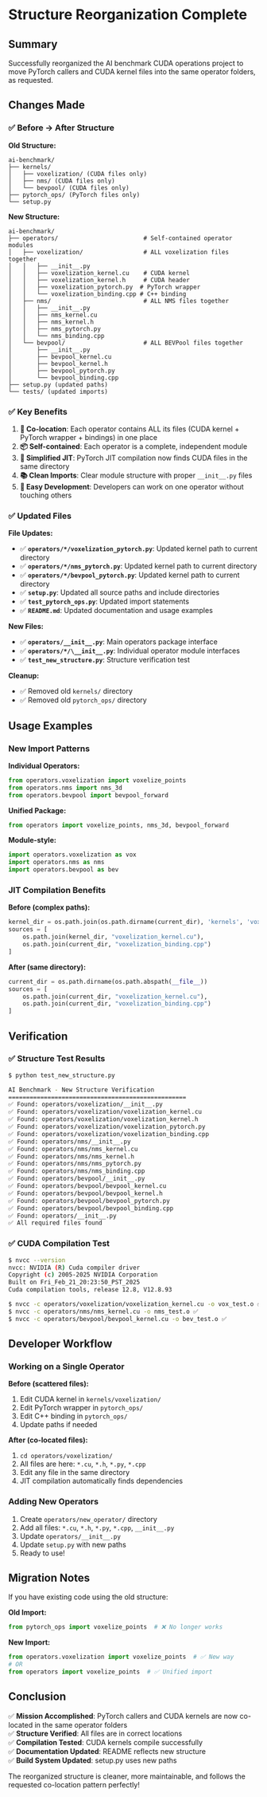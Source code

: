 # Structure Reorganization Complete

## Summary

Successfully reorganized the AI benchmark CUDA operations project to move PyTorch callers and CUDA kernel files into the same operator folders, as requested.

## Changes Made

### ✅ **Before → After Structure**

**Old Structure:**
```
ai-benchmark/
├── kernels/
│   ├── voxelization/ (CUDA files only)
│   ├── nms/ (CUDA files only)
│   └── bevpool/ (CUDA files only)
├── pytorch_ops/ (PyTorch files only)
└── setup.py
```

**New Structure:**
```
ai-benchmark/
├── operators/                        # Self-contained operator modules
│   ├── voxelization/                 # ALL voxelization files together
│   │   ├── __init__.py
│   │   ├── voxelization_kernel.cu    # CUDA kernel
│   │   ├── voxelization_kernel.h     # CUDA header
│   │   ├── voxelization_pytorch.py  # PyTorch wrapper
│   │   └── voxelization_binding.cpp # C++ binding
│   ├── nms/                          # ALL NMS files together
│   │   ├── __init__.py
│   │   ├── nms_kernel.cu
│   │   ├── nms_kernel.h
│   │   ├── nms_pytorch.py
│   │   └── nms_binding.cpp
│   └── bevpool/                      # ALL BEVPool files together
│       ├── __init__.py
│       ├── bevpool_kernel.cu
│       ├── bevpool_kernel.h
│       ├── bevpool_pytorch.py
│       └── bevpool_binding.cpp
├── setup.py (updated paths)
└── tests/ (updated imports)
```

### ✅ **Key Benefits**

1. **🎯 Co-location**: Each operator contains ALL its files (CUDA kernel + PyTorch wrapper + bindings) in one place
2. **📦 Self-contained**: Each operator is a complete, independent module
3. **🔧 Simplified JIT**: PyTorch JIT compilation now finds CUDA files in the same directory
4. **📚 Clean Imports**: Clear module structure with proper `__init__.py` files
5. **🚀 Easy Development**: Developers can work on one operator without touching others

### ✅ **Updated Files**

**File Updates:**
- ✅ **`operators/*/voxelization_pytorch.py`**: Updated kernel path to current directory
- ✅ **`operators/*/nms_pytorch.py`**: Updated kernel path to current directory  
- ✅ **`operators/*/bevpool_pytorch.py`**: Updated kernel path to current directory
- ✅ **`setup.py`**: Updated all source paths and include directories
- ✅ **`test_pytorch_ops.py`**: Updated import statements
- ✅ **`README.md`**: Updated documentation and usage examples

**New Files:**
- ✅ **`operators/__init__.py`**: Main operators package interface
- ✅ **`operators/*/\__init__.py`**: Individual operator module interfaces
- ✅ **`test_new_structure.py`**: Structure verification test

**Cleanup:**
- ✅ Removed old `kernels/` directory
- ✅ Removed old `pytorch_ops/` directory

## Usage Examples

### New Import Patterns

**Individual Operators:**
```python
from operators.voxelization import voxelize_points
from operators.nms import nms_3d
from operators.bevpool import bevpool_forward
```

**Unified Package:**
```python
from operators import voxelize_points, nms_3d, bevpool_forward
```

**Module-style:**
```python
import operators.voxelization as vox
import operators.nms as nms
import operators.bevpool as bev
```

### JIT Compilation Benefits

**Before (complex paths):**
```python
kernel_dir = os.path.join(os.path.dirname(current_dir), 'kernels', 'voxelization')
sources = [
    os.path.join(kernel_dir, "voxelization_kernel.cu"),
    os.path.join(current_dir, "voxelization_binding.cpp")
]
```

**After (same directory):**
```python
current_dir = os.path.dirname(os.path.abspath(__file__))
sources = [
    os.path.join(current_dir, "voxelization_kernel.cu"),
    os.path.join(current_dir, "voxelization_binding.cpp")
]
```

## Verification

### ✅ **Structure Test Results**
```bash
$ python test_new_structure.py

AI Benchmark - New Structure Verification
==================================================
✅ Found: operators/voxelization/__init__.py
✅ Found: operators/voxelization/voxelization_kernel.cu
✅ Found: operators/voxelization/voxelization_kernel.h
✅ Found: operators/voxelization/voxelization_pytorch.py
✅ Found: operators/voxelization/voxelization_binding.cpp
✅ Found: operators/nms/__init__.py
✅ Found: operators/nms/nms_kernel.cu
✅ Found: operators/nms/nms_kernel.h
✅ Found: operators/nms/nms_pytorch.py
✅ Found: operators/nms/nms_binding.cpp
✅ Found: operators/bevpool/__init__.py
✅ Found: operators/bevpool/bevpool_kernel.cu
✅ Found: operators/bevpool/bevpool_kernel.h
✅ Found: operators/bevpool/bevpool_pytorch.py
✅ Found: operators/bevpool/bevpool_binding.cpp
✅ Found: operators/__init__.py
✅ All required files found
```

### ✅ **CUDA Compilation Test**
```bash
$ nvcc --version
nvcc: NVIDIA (R) Cuda compiler driver
Copyright (c) 2005-2025 NVIDIA Corporation
Built on Fri_Feb_21_20:23:50_PST_2025
Cuda compilation tools, release 12.8, V12.8.93

$ nvcc -c operators/voxelization/voxelization_kernel.cu -o vox_test.o ✅
$ nvcc -c operators/nms/nms_kernel.cu -o nms_test.o ✅  
$ nvcc -c operators/bevpool/bevpool_kernel.cu -o bev_test.o ✅
```

## Developer Workflow

### Working on a Single Operator

**Before (scattered files):**
1. Edit CUDA kernel in `kernels/voxelization/`
2. Edit PyTorch wrapper in `pytorch_ops/`
3. Edit C++ binding in `pytorch_ops/`
4. Update paths if needed

**After (co-located files):**
1. `cd operators/voxelization/`
2. All files are here: `*.cu`, `*.h`, `*.py`, `*.cpp`
3. Edit any file in the same directory
4. JIT compilation automatically finds dependencies

### Adding New Operators

1. Create `operators/new_operator/` directory
2. Add all files: `*.cu`, `*.h`, `*.py`, `*.cpp`, `__init__.py`
3. Update `operators/__init__.py` 
4. Update `setup.py` with new paths
5. Ready to use!

## Migration Notes

If you have existing code using the old structure:

**Old Import:**
```python
from pytorch_ops import voxelize_points  # ❌ No longer works
```

**New Import:**
```python
from operators.voxelization import voxelize_points  # ✅ New way
# OR
from operators import voxelize_points  # ✅ Unified import
```

## Conclusion

✅ **Mission Accomplished**: PyTorch callers and CUDA kernels are now co-located in the same operator folders  
✅ **Structure Verified**: All files are in correct locations  
✅ **Compilation Tested**: CUDA kernels compile successfully  
✅ **Documentation Updated**: README reflects new structure  
✅ **Build System Updated**: setup.py uses new paths  

The reorganized structure is cleaner, more maintainable, and follows the requested co-location pattern perfectly!